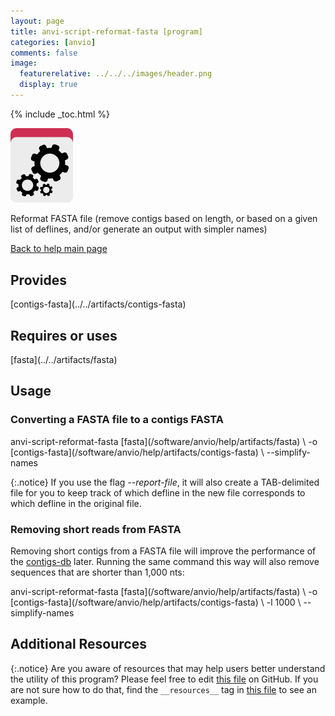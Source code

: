 ```yaml
---
layout: page 
title: anvi-script-reformat-fasta [program]
categories: [anvio]
comments: false
image:
  featurerelative: ../../../images/header.png
  display: true
---
```



{% include _toc.html %}


<img src="../../images/icons/PROGRAM.png" alt="PROGRAM" style="width:100px; border:none" />

Reformat FASTA file (remove contigs based on length, or based on a given list of deflines, and/or generate an output with simpler names)

[Back to help main page](../../)

## Provides

<p style="text-align: left" markdown="1"><span class="artifact-p">[contigs-fasta](../../artifacts/contigs-fasta)</span></p>

## Requires or uses

<p style="text-align: left" markdown="1"><span class="artifact-r">[fasta](../../artifacts/fasta)</span></p>

## Usage


### Converting a FASTA file to a contigs FASTA

<div class="codeblock" markdown="1">
anvi&#45;script&#45;reformat&#45;fasta <span class="artifact&#45;n">[fasta](/software/anvio/help/artifacts/fasta)</span> \
                           &#45;o <span class="artifact&#45;n">[contigs&#45;fasta](/software/anvio/help/artifacts/contigs&#45;fasta)</span> \
                           &#45;&#45;simplify&#45;names
</div>

{:.notice}
If you use the flag *&#45;&#45;report&#45;file*, it will also create a TAB&#45;delimited file for you to keep track of which defline in the new file corresponds to which defline in the original file.

### Removing short reads from FASTA

Removing short contigs from a FASTA file will improve the performance of the <span class="artifact&#45;n">[contigs&#45;db](/software/anvio/help/artifacts/contigs&#45;db)</span> later. Running the same command this way will also remove sequences that are shorter than 1,000 nts:

<div class="codeblock" markdown="1">
anvi&#45;script&#45;reformat&#45;fasta <span class="artifact&#45;n">[fasta](/software/anvio/help/artifacts/fasta)</span> \
                           &#45;o <span class="artifact&#45;n">[contigs&#45;fasta](/software/anvio/help/artifacts/contigs&#45;fasta)</span> \
                           &#45;l 1000 \
                           &#45;&#45;simplify&#45;names
</div>




## Additional Resources



{:.notice}
Are you aware of resources that may help users better understand the utility of this program? Please feel free to edit [this file](https://github.com/merenlab/anvio/tree/master/bin/anvi-script-reformat-fasta) on GitHub. If you are not sure how to do that, find the `__resources__` tag in [this file](https://github.com/merenlab/anvio/blob/master/bin/anvi-interactive) to see an example.
